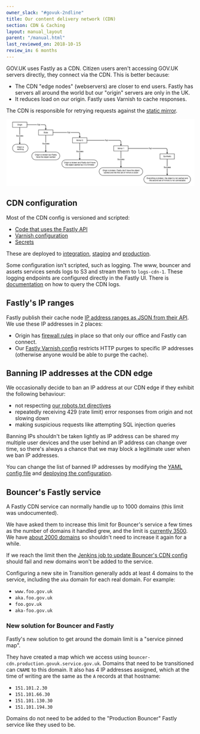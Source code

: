 ```yaml
---
owner_slack: "#govuk-2ndline"
title: Our content delivery network (CDN)
section: CDN & Caching
layout: manual_layout
parent: "/manual.html"
last_reviewed_on: 2018-10-15
review_in: 6 months
---
```


GOV.UK uses Fastly as a CDN. Citizen users aren't accessing GOV.UK
servers directly, they connect via the CDN. This is better because:

- The CDN "edge nodes" (webservers) are closer to end users. Fastly has
  servers all around the world but our "origin" servers are only in the UK.
- It reduces load on our origin. Fastly uses Varnish to cache responses.

The CDN is responsible for retrying requests against the
[static mirror](/manual/fall-back-to-mirror.html).

![image](images/cdn-mirror-configuration.png)

## CDN configuration

Most of the CDN config is versioned and scripted:

- [Code that uses the Fastly API](https://github.com/alphagov/fastly-configure)
- [Varnish configuration](https://github.com/alphagov/govuk-cdn-config/)
- [Secrets](https://github.com/alphagov/cdn-configs)

These are deployed to [integration][integration_cdn], [staging][staging_cdn]
and [production][production_cdn].

Some configuration isn't scripted, such as logging. The www, bouncer and assets
services sends logs to S3 and stream them to `logs-cdn-1`. These logging
endpoints are configured directly in the Fastly UI. There is
[documentation](/manual/query-cdn-logs.html) on how to query the CDN logs.

[integration_cdn]: https://deploy.integration.publishing.service.gov.uk/job/Deploy_CDN/
[staging_cdn]: https://deploy.staging.publishing.service.gov.uk/job/Deploy_CDN/
[production_cdn]: https://deploy.publishing.service.gov.uk/job/Deploy_CDN/

## Fastly's IP ranges

Fastly publish their cache node [IP address ranges as JSON from their API][fastly_ips].
We use these IP addresses in 2 places:

- Origin has [firewall rules][] in place so that only our office and Fastly
  can connect.
- Our [Fastly Varnish config][vcl_config] restricts HTTP purges to specific
  IP addresses (otherwise anyone would be able to purge the cache).

[fastly_ips]: https://api.fastly.com/public-ip-list
[firewall rules]: https://github.com/alphagov/govuk-provisioning/blob/master/vcloud-edge_gateway/vars/production_carrenza_vars.yaml
[vcl_config]: https://github.com/alphagov/govuk-cdn-config/

## Banning IP addresses at the CDN edge

We occasionally decide to ban an IP address at our CDN edge if they exhibit
the following behaviour:

- not respecting [our robots.txt directives][robots]
- repeatedly receiving 429 (rate limit) error responses from origin and not
  slowing down
- making suspicious requests like attempting SQL injection queries

[robots]: https://www.gov.uk/robots.txt

Banning IPs shouldn't be taken lightly as IP address can be shared my multiple
user devices and the user behind an IP address can change over time, so there's
always a chance that we may block a legitimate user when we ban IP addresses.

You can change the list of banned IP addresses by modifying the
[YAML config file][ip_ban_config] and [deploying the configuration][ip_ban_deploy].

[ip_ban_config]: https://github.com/alphagov/cdn-configs/blob/master/fastly/dictionaries/config/ip_address_blacklist.yaml
[ip_ban_deploy]: https://deploy.publishing.service.gov.uk/job/Update_CDN_Dictionaries/build

## Bouncer's Fastly service

A Fastly CDN service can normally handle up to 1000 domains (this limit
was undocumented).

We have asked them to increase this limit for Bouncer's service a few
times as the number of domains it handled grew, and the limit is
[currently 3500](https://fastly.zendesk.com/requests/7356). We have
[about 2000 domains](https://transition.publishing.service.gov.uk/hosts)
so shouldn't need to increase it again for a while.

If we reach the limit then the [Jenkins job to update Bouncer's CDN
config](https://deploy.publishing.service.gov.uk/job/Bouncer_CDN/)
should fail and new domains won't be added to the service.

Configuring a new site in Transition generally adds at least 4 domains
to the service, including the `aka` domain for each real domain. For
example:

-   `www.foo.gov.uk`
-   `aka.foo.gov.uk`
-   `foo.gov.uk`
-   `aka-foo.gov.uk`

### New solution for Bouncer and Fastly

Fastly's new solution to get around the domain limit is a
"service pinned map".

They have created a map which we access using
`bouncer-cdn.production.govuk.service.gov.uk`.
Domains that need to be transitioned can `CNAME` to this domain. It
also has 4 IP addresses assigned, which at the time of writing are
the same as the `A` records at that hostname:

- `151.101.2.30`
- `151.101.66.30`
- `151.101.130.30`
- `151.101.194.30`

Domains do not need to be added to the "Production Bouncer" Fastly service
like they used to be.
